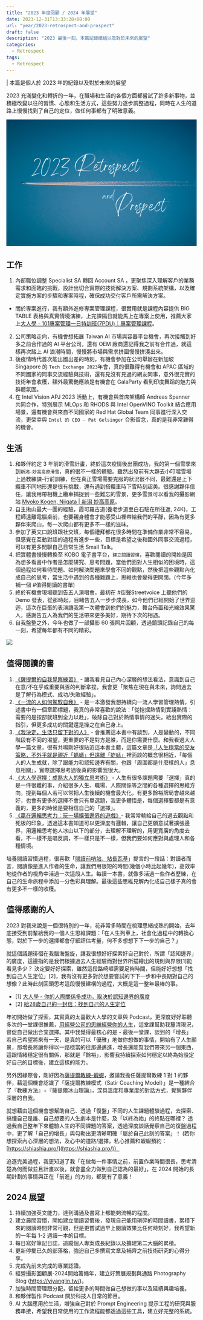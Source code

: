 ```yaml
---
title: "2023 年度回顧 / 2024 年展望"
date: 2023-12-31T13:33:28+08:00
url: "year/2023-retrospect-and-prospect"
draft: false
description: "2023 最後一刻，本篇記錄總結以及對於未來的展望"
categories:
  - Retrospect
tags:
  - Retrospect
---
```


| 本篇是個人於 2023 年的紀錄以及對於未來的展望 

2023 充滿變化和轉折的一年，在職場和生活的各個方面都嘗試了許多新事物，並積極改變以往的習慣、心態和生活方式，這些努力逐步調整過程，同時在人生的道路上慢慢找到了自己的定位，做任何事都有了明確意義。

![](images/2023-reospect-prospect.png)


## 工作
1. 內部職位調整 Specialist SA 轉回 Account  SA ，更聚焦深入理解客戶的業務需求和面臨的挑戰，設計出切合實際的技術解決方案、規劃系統架構，以及確定實施方案的步驟和專案時程，確保成功交付客戶所需解決方案。
  - 關於專案進行，我有額外進修專案管理課程，很實用就是課程內容提供 BIG TABLE 表格與真實情境演練，上完課隔日就能馬上在專案上使用，推薦大家上[大人學 - 101專案管理一日特訓班(7PDU)｜專案管理課程](https://shop.darencademy.com/product/view/id/1)。
2. 公司策略走向，有機會想拓展 Taiwan AI 市場與容器平台機會，再次接觸到好多之前合作過的 AI 平台公司，還有 OEM 廠商還記得我之前有合作過，就這樣再次踏上 AI 浪潮時間，慢慢將市場與需求拼圖慢慢拼湊出來。
3. 後疫情時代首次能出國出差的時刻，有機會參加在公司舉辦在新加坡 Singapore 的 `Tech Exchange 2023`年會，真的很難得有機會和 APAC 區域的不同國家的同事交流經驗與技術，還有見沒有見過的網友同事，意外很充實的技術年會收穫，額外最驚艷應該是有機會在 GalaParty 看到印度舞蹈的魅力與群體氛圍。
4. 在 Intel Vision APJ 2023 活動上，有機會與首席架構師 Andreas Spanner 共同合作，特別展示 MLOps 和 RHODS 與 Intel OpenVINO Toolkit 結合應用場景，還有機會與來自不同國家的 Red Hat Global Team 同事進行深入交流，更榮幸與 `Intel 的 CEO - Pat Gelsinger` 合影留念，真的是我非常難得的機會。

## 生活
1. 和夥伴約定 3 年前的滑雪計畫，終於這次疫情後出團成功，我的第一個雪季來到`新潟-妙高高原滑雪`，真的很不一樣的體驗。雖然出發前有大夥去小叮噹雪場上過教練課-行前訓練，但在真正雪場需要克服的狀況很不同，最難還是上下纜車不同地形還是很有挑戰，還有遇到搭纜車時下雪時刻超美。很感謝夥伴信任，讓我用帶相機上纜車捕捉到一些難忘的雪景，更多雪景可以看我的攝影網站 [Myoko Kogen, Niigata | 新潟 妙高高原](https://yiyanglin.tw/myoko-kogen)。
2. 自主揪山最大一團的經驗，霞可羅古道(養老步道至白石駐在所往返, 24K)，工程師遠離電腦桌前，也要親身體會才能感受山裡帶給我們的平靜，因為有更多夥伴來爬山，每一次爬山都有更多不一樣的滋味。
3. 參加了英文口說班跟社交班，每個禮拜都花很多時間在準備作業非常不容易，但感覺在互動對話的過程有進步一些，目標是希望之後和國外同事交流過程，可以有更多閒聊自己日常生活 Small Talk。
4. 把實體書慢慢轉換至 KOBO 電子書平台，`建立閱讀習慣`，喜歡閱讀的開始是因為想多看書中作者是怎麼研究、思考問題，當他們面對人生相似的困境時，這個過程如何看待問題、如何解決問題來學會不同的觀點，然後把這些觀點內化成自己的思考，當生活中遇到的各種難題上，思維也會變得更開闊。(今年多補一個 #值得閱讀的書單)
5. 終於有機會現場聽到告五人演唱會，最初在 #街聲Streetvoice 上聽他們的 Demo 發表，從那時起，目睹告五人一步步成長，如今他們已經開始了世界巡迴，這次在巨蛋的表演讓我第一次體會到他們的魅力，舞台佈置和光線效果驚人，感謝告五人為我們的生活帶來更多美好，期待下次的相遇。
6. 自我盤整之外，今年也做了一部攝影 60 張照片回顧，透過鏡頭記錄自己的每一刻，希望每年都有不同的精彩。

![](https://lh3.googleusercontent.com/pw/ABLVV8437oxFfJxVTn0hWIP7nBHfFD5zLR4CNGvlW1OmZFRIfuJ9e6W9W7TJXdXJHcJtRrmmxJhSQJpF9KydzLF2pGDclQ5ASGrMMeyDl4QLrcOxKZ7WYFXSsMJaYTveG2Ilwi5zV5WqTh_TvzxCV3xyvjDwlA=w1620-h1080-s-no-gm?authuser=0)


## 值得閱讀的書

1. [《薩提爾的自我覺察練習》](https://www.kobo.com/tw/zh/ebook/ciEj3oHWiz6lqsEMxBVjQw) - 讓我看見自己內心深層的想法看法，意識到自己在意/不在乎或重要與否的判斷拿捏，我會更「聚焦在現在與未來，詢問過去是了解行為模式、成功/失敗經驗」。
2. [《一流的人如何駕馭自我》](https://www.kobo.com/tw/zh/ebook/5RiVxFucFjSJtK2j553IXg) - 是一本激發我想持續向一流人學習管理熱情，引述書中有一個章節標題，我真的非常喜歡的說法：「從挖掘熱情到實踐熱情：需要的是按部就班到全力以赴」，破除自己對於熱情事情的迷失，給出實際的指引，但更多成功的關鍵還是操之在自己身上。
3. [《我決定，生活只留下對的人》](https://kobo.com/tw/zh/ebook/urMA32eJMTSmIJXnnLLCiw) - 會推薦這本書中有談到，人是變動的，不同階段有不同的渴望，更重要的不是對方是誰，而是你需要什麼。和我看過大人學一篇文章，很有共鳴剛好很貼近這本書主體，這篇文章是[「人生穩當的交友策略，不外乎就是親近「螞蟻」但遠離「蚱蜢」](https://www.darencademy.com/article/view/id/16754)裡面談的概念很相近，「每個人的人生成就，除了跟能力和認知邊界有關，也跟「周圍都是什麼樣的人」息息相關」，實際選擇思考過後真的影響我很大。
4. [《大人學選擇：成熟大人的獨立思考術》](https://www.kobo.com/tw/zh/ebook/TGUP4inhczCwag4Oq0uwsQ) - 人生有很多課題需要「選擇」真的是一件很難的事，介紹很多人生、職場、人際關係等之間的各種選擇的思維方向，提到每個人若可以常把人生後續的機會最大化，有更多餘裕牌局會越來越好，也會有更多的選擇不會只有單選題，我更多體悟是，每個選擇要都是有意義的，更多的時候是要相信自己的「選擇」。
5. [《贏在邏輯思考力：玩一場擴張邊界的遊戲》](https://www.kobo.com/tw/zh/ebook/CvoePbm2wjesiaHTXe6EBg )- 我常常輸給自己的過去觀點和死板的印象，透過這本書知道可以更深度有邏輯，讓自己更願意試著擴張邊界，用邏輯思考他人冰山以下的部分，去理解不理解的，用更寬廣的角度去看，不一樣不是唱反調，不一樣只是不一樣，但我們要如何應對與處理人和各種情境。


培養閱讀習慣過程，很喜歡「[閱讀前哨站．站長瓦基](https://readingoutpost.com/about/)」提言的一段話：對讀者而言，閱讀像是進入作者的生命，讓我們用很短的時間(幾個小時比起幾年)，高效率地從作者的視角中活過一次這段人生。每讀一本書，就像多活過一些作者歷練，在自己的生命旅程中添加一分色彩與理解。最後這些思維見解內化成自己樣子真的會有更多不一樣的收穫。

## 值得感謝的人

2023 對我來說是一個很特別的一年，花非常多時間在梳理思緒成熟的開始，去年底接受到前輩給我的一個人生思維課題：「在人生列車上，社會化過程中的轉換心態，對於下一步的選擇都會仔細評估考量，何不多想想下下一步的自己？」

就這個議題徘徊在我腦海盤旋，讓我很想好好探索好自己對於，所謂「認知邊界」的廣度，這邊指的是我們根據過去人生經驗而對世界所描繪出的規則與界限[1]能看見多少？ 決定要好好探索，雖然這段路崎嶇需要足夠時間，但能好好想想「找到自己人生定位」[2]，我有沒有更多對於想要嘗試的下下一步和中長期對自己的想像？此時此刻回頭思考這段慢慢建構的過程，大概是這一整年最棒的事。

- [1] [大人學 - 你的人際關係多成功，取決於認知邊界的廣度](https://www.darencademy.com/article/view/id/16525)
- [2] [給28歲自己的一封信：找到自己的人生定位](https://womany.net/read/article/11211)

年初開始做了探索，其實真的太喜歡大人學的文章與 Podcast，更深度好好聆聽多次的一堂課很推薦，[用經營公司的思維經營你的人生](https://shop.darencademy.com/product/view/id/116)，這堂課幫助我釐清現況，督促自己做出合宜選擇。其中我覺得最核心的是 - 最後一堂課，談到的「增長」若自己希望將來有一天，是真的可以「優雅」地做你想做的事情，開始有了人生願景，那增長將讓你得以一路穩當的往那邊邁進，增長還能幫我們帶來另一個東西，這跟情緒穩定很有關係，那就是「餘裕」，影響我持續探索如何穩定以終為始設定好自己的目標後，建立這樣的能力。

另外因緣際會，剛好因為[薩提爾教練-蝦蝦](https://www.instagram.com/shiashia.pro/)，邀請我擔任薩提爾教練 1 對 1 的夥伴，藉這個機會認識了「薩提爾教練模式（Satir Coaching Model）」是一種結合了『教練方法』+『薩提爾冰山理論』，深具溫度和專業度的對話方式，覺察夥伴深層的自我。

就想藉由這個機會想幫助自己、透過「復盤」不同的人生課題體驗過程，去探索、搞懂自己是誰、自己想要的人生劇本是什麼，及「以終為始」的終點在哪裡？ 透過我自己整年下來體驗人生的不同課題的答案，透過深度談話覺察自己的復盤過程中，更了解「自己的增長」與勾勒出更清晰明確「屬於自己此刻的答案」！ (若你想探索內心深層的想法，及心中的道路/選擇，私心推薦和蝦蝦預約：[https://shiashia.pro/](https://shiashia.pro/)）

追逐完美過程，我更知道了我「在做每一件事情之前，前置作業時間很長，思考清楚為何而做並且計畫以後，就會盡全力做到自己認為的最好」，在 2024 開始的長期計劃的事情與正在「前進」的方向，都更有了意義！

## 2024 展望
1. 持續加強英文能力，達到溝通及書寫上都能夠流暢的程度。
2. 建立晨間習慣，開始建立閱讀習慣後，發現自己能用瑣碎的時間讀書，累積下來的閱讀時間非常可觀，但是更嘗試過早上閱讀效果比任何時刻好，我希望新的一年每 1-2 週讀一本的目標。
3. 每日寫好筆記日誌，追蹤個人專案成長紀錄以及擴建第二大腦的累積。
2. 更新停擺已久的部落格，強迫自己多撰寫文章及補齊之前技術研究的心得分享。
3. 完成先前未完成的專業認證。
4. 經營攝影回顧展-2024開始籌備年，建立好策展規劃與通路 Photography Blog (https://yiyanglin.tw/)。
5. 加強時間管理跟分配，留給更多的時間做自己想做的事以及延續興趣培養。
6. 和夥伴製作 Podcast 關於科技人日常的節目。
7. AI 大腦應用於生活，增強自己對於 Prompt Engineering 提示工程的研究與服務串接，希望我日常使用的工作流程能都透過這些工具，建立好完整的系統。

